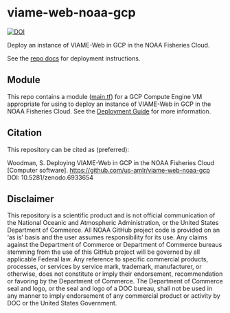 # viame-web-noaa-gcp

[![DOI](https://zenodo.org/badge/513325539.svg)](https://zenodo.org/badge/latestdoi/513325539)

Deploy an instance of VIAME-Web in GCP in the NOAA Fisheries Cloud.

See the [repo docs](https://us-amlr.github.io/viame-web-noaa-gcp/) for deployment instructions.

## Module

This repo contains a module ([main.tf](main.tf)) for a GCP Compute Engine VM appropriate for using to deploy an instance of VIAME-Web in GCP in the NOAA Fisheries Cloud. See the [Deployment Guide](https://us-amlr.github.io/viame-web-noaa-gcp/deployment-general/) for more information.

## Citation

This repository can be cited as (preferred): 

Woodman, S. Deploying VIAME-Web in GCP in the NOAA Fisheries Cloud [Computer software]. https://github.com/us-amlr/viame-web-noaa-gcp DOI: 10.5281/zenodo.6933654

## Disclaimer

This repository is a scientific product and is not official communication of the National Oceanic and Atmospheric Administration, or the United States Department of Commerce. All NOAA GitHub project code is provided on an ‘as is’ basis and the user assumes responsibility for its use. Any claims against the Department of Commerce or Department of Commerce bureaus stemming from the use of this GitHub project will be governed by all applicable Federal law. Any reference to specific commercial products, processes, or services by service mark, trademark, manufacturer, or otherwise, does not constitute or imply their endorsement, recommendation or favoring by the Department of Commerce. The Department of Commerce seal and logo, or the seal and logo of a DOC bureau, shall not be used in any manner to imply endorsement of any commercial product or activity by DOC or the United States Government.
